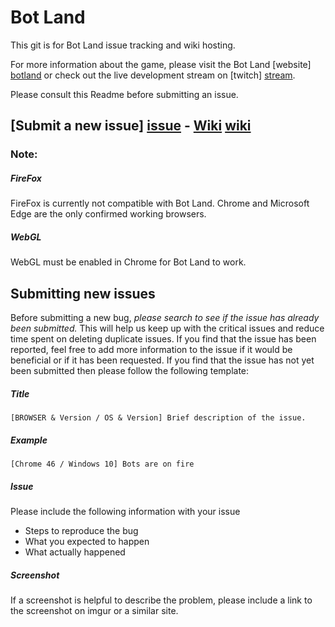 # Bot Land
This git is for Bot Land issue tracking and wiki hosting.

For more information about the game, please visit the Bot Land [website] [botland] or check out the live development stream on [twitch] [stream].

Please consult this Readme before submitting an issue.

## [Submit a new issue] [issue]  -  [Wiki] [wiki]

### Note:

##### FireFox
FireFox is currently not compatible with Bot Land. Chrome and Microsoft Edge are the only confirmed working browsers.

##### WebGL
WebGL must be enabled in Chrome for Bot Land to work.

## Submitting new issues

Before submitting a new bug, *please search to see if the issue has already been submitted.* This will help us keep up with the critical issues and reduce time spent on deleting duplicate issues. If you find that the issue has been reported, feel free to add more information to the issue if it would be beneficial or if it has been requested. If you find that the issue has not yet been submitted then please follow the following template:

##### Title
```
[BROWSER & Version / OS & Version] Brief description of the issue.
```

##### Example
```
[Chrome 46 / Windows 10] Bots are on fire
```

##### Issue
Please include the following information with your issue
  - Steps to reproduce the bug
  - What you expected to happen
  - What actually happened

##### Screenshot
If a screenshot is helpful to describe the problem, please include a link to the screenshot on imgur or a similar site.

   [issue]: <https://github.com/voiddreamer/BotLandTracking/issues/new>
   [wiki]: <https://github.com/voiddreamer/BotLandTracking/wiki>
   [botland]: <http://bot.land>
   [stream]: <http://www.twitch.tv/adam13531>

